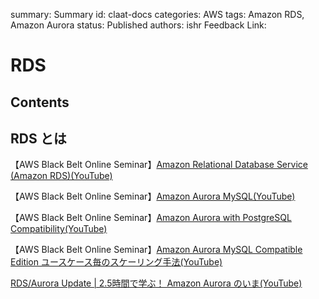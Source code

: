 summary: Summary
id: claat-docs
categories: AWS
tags: Amazon RDS, Amazon Aurora
status: Published
authors: ishr
Feedback Link: 

# RDS

## Contents

## RDS とは



【AWS Black Belt Online Seminar】[Amazon Relational Database Service (Amazon RDS)(YouTube)](https://youtu.be/nDme-ET-_EY)

【AWS Black Belt Online Seminar】[Amazon Aurora MySQL(YouTube)](https://youtu.be/VerVNchaqVY)

【AWS Black Belt Online Seminar】[Amazon Aurora with PostgreSQL Compatibility(YouTube)](https://youtu.be/oJqIzHIMh7Q)

【AWS Black Belt Online Seminar】[Amazon Aurora MySQL Compatible Edition ユースケース毎のスケーリング手法(YouTube)](https://youtu.be/9KQkskyP930)


[RDS/Aurora Update | 2.5時間で学ぶ！ Amazon Aurora のいま(YouTube)](https://youtu.be/8uPU2T5Xj9E)